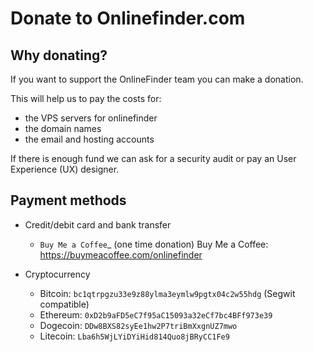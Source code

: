 Donate to Onlinefinder.com
=====================

Why donating?
-------------

If you want to support the OnlineFinder team you can make a donation.

This will help us to pay the costs for:

- the VPS servers for onlinefinder
- the domain names
- the email and hosting accounts

If there is enough fund we can ask for a security audit or pay an User Experience (UX) designer.

Payment methods
---------------

-  Credit/debit card and bank transfer

   -  `Buy Me a Coffee`_ (one time donation)
       Buy Me a Coffee: https://buymeacoffee.com/onlinefinder
       
-  Cryptocurrency

   -  Bitcoin: `bc1qtrpgzu33e9z88ylma3eymlw9pgtx04c2w55hdg` (Segwit
      compatible)
   -  Ethereum: `0xD2b9aFD5eC7f95aC15093a32eCf7bc4BFf973e39`
   -  Dogecoin: `DDw8BXS82syEe1hw2P7triBmXxgnUZ7mwo`
   -  Litecoin: `Lba6h5WjLYiDYiHid814Quo8jBRyCC1Fe9`


